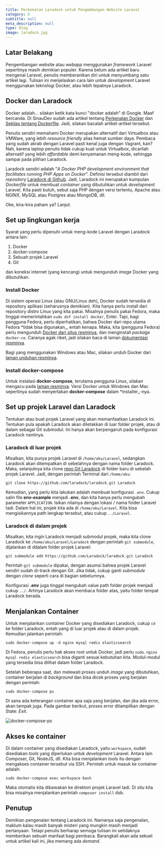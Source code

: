 ```yaml
---
title: Perkenalan Laradock untuk Pengembangan Website Laravel
category: 5
subtitle: null
meta_description: null
type: blog
image: laradock.jpg
--- 
```


## Latar Belakang

Pengembangan website atau *webapp* menggunakan *framework* Laravel sepertinya masih demikian populer. Karena belum ada artikel baru mengenai Laravel, penulis memberanikan diri untuk menyumbang satu artikel lagi. Tulisan ini menjelaskan cara lain untuk *development* Laravel menggunakan teknologi Docker, atau lebih tepatnya Laradock.

## Docker dan Laradock

Docker adalah... silakan ketik kata kunci "docker adalah" di Google. Maaf bercanda.
Di SinauDev sudah ada artikel tentang [Perkenalan Docker](/linux/perkenalan_docker/) dan [Sekilas tentang Dockerfile](/linux/sekilas-tentang-dockerfile/).
Jadi, silakan bacalah artikel-artikel tersebut.

Penulis sendiri memahami Docker merupakan alternatif dari Virtualbox atau VMWare, yang lebih *resource friendly* alias hemat sumber daya. 
Pembaca yang sudah akrab dengan Laravel pasti kenal juga dengan Vagrant, kan? 
Nah, karena laptop penulis tidak cukup kuat untuk Virtualbox, dicarilah alternatif yang lebih *affordable* demi kenyamanan meng-kode, sehingga sampai pada pilihan Laradock.

Laradock sendiri adalah "_A Docker PHP development environment that facilitates running PHP Apps on Docker_". 
Definisi tersebut diambil dari *repository* [Laradock di Github](https://github.com/laradock/laradock).
Jadi, Laradock ini merupakan kumpulan *Dockerfile* untuk membuat *container* yang dibutuhkan untuk *development* Laravel.
Kita pasti butuh, sebut saja PHP dengan versi tertentu, Apache atau NGINX, MySQL atau Postgres atau MongoDB, dll. 

Oke, kira-kira paham ya? Lanjut.

## Set up lingkungan kerja

Syarat yang perlu dipenuhi untuk meng-kode Laravel dengan Laradock antara lain:

1. Docker
2. docker-compose
3. Sebuah projek Laravel
4. Git

dan koneksi internet (yang kencang) untuk mengunduh *image* Docker yang dibutuhkan.

### Install Docker

Di sistem operasi Linux (atau GNU/Linux deh), Docker sudah tersedia di repository aplikasi (seharusnya demikian). 
Kita hanya perlu install dari repository distro Linux yang kita pakai. 
Misalnya penulis pakai Fedora, maka tinggal memerintahkan `sudo dnf install docker`, Enter. 
Tapi, bagi pengguna Fedora, perlu diperhatikan, bahwa Docker dari repo utama Fedora *tidak bisa digunakan_, entah kenapa. 
Maka, kita (pengguna Fedora) perlu mengunduh [Docker dari situs resminya](https://store.docker.com/editions/community/docker-ce-server-fedora), dan menginstall *package* `docker-ce`.
Caranya agak ribet, jadi silakan baca di laman [dokumentasi resminya](https://docs.docker.com/engine/installation/linux/docker-ce/fedora/).

Bagi yang menggunakan Windows atau Mac, silakan unduh Docker dari [laman unduhan resminya](https://www.docker.com/get-docker).

### Install docker-compose

Untuk instalasi **docker-compose**, terutama pengguna Linux, silakan mengacu pada [laman resminya](https://docs.docker.com/compose/install/#install-compose). 
Versi Docker untuk Windows dan Mac sepertinya sudah menyertakan **docker-compose** dalam *installer_-nya.

## Set up projek Laravel dan Laradock

Tentukan atau buat projek Laravel yang akan memanfaatkan Laradock ini.
Tentukan pula apakah Laradock akan diletakkan di luar folder projek, atau di dalam sebagai Git submodul.
Ini hanya akan berpengaruh pada konfigurasi Laradock nantinya.

### Laradock di luar projek

Misalkan, kita punya projek Laravel di `/home/aku/Laravel`, sedangkan Laradock akan ditempatkan di sebelahnya dengan nama folder Laradock.
Maka, selanjutnya kita clone [repo Git Laradock](https://github.com/laradock/laradock) di folder baru di sebelah projek Laravel.
Jadi, dengan perintah Terminal dari `/home/aku`:

```
git clone https://github.com/laradock/laradock.git Laradock
```

Kemudian, yang perlu kita lakukan adalah membuat konfigurasi `.env`.
Cukup salin file **env-example** menjadi **.env**, dan kita hanya perlu mengubah parameter `APPLICATION`. Isikan nilainya dengan lokasi / nama folder Laravel tadi. 
Dalam hal ini, projek kita ada di `/home/aku/Laravel`. Kita bisa mengisikannya path lengkap tersebut, atau cukup `../Laravel`.

### Laradock di dalam projek

Misalkan, kita ingin Laradock menjadi submodul projek, maka kita clone Laradock ke `/home/aku/Laravel/Laradock` dengan perintah `git submodule`, dijalankan di ddalam folder projek Laravel:
```
git submodule add https://github.com/Laradock/laradock.git Laradock
```

Perintah `git submodule` dipakai, dengan asumsi bahwa projek Laravel sendiri sudah di-track dengan Git. Jika tidak, cukup ganti *submodule* dengan *clone* seperti cara di bagian sebelumnya.

Konfigurasi **.env** juga tinggal mengubah value path folder projek menjadi cukup `../`. Artinya Laradock akan membaca folder atas, yaitu folder tempat Laradock berada.

## Menjalankan Container

Untuk menjalankan container Docker yang disediakan Laradock, cukup `cd` ke folder Laradock, entah yang di luar projek atau di dalam projek. Kemudian jalankan perintah:
```
sudo docker-compose up -d nginx mysql redis elasticsearch
```

Di Fedora, penulis perlu hak akses root untuk Docker, jadi perlu `sudo`. `nginx mysql redis elasticsearch` bisa diganti sesuai kebutuhan kita. Modul-modul yang tersedia bisa dilihat dalam folder Laradock.

Setelah beberapa saat, dan melewati proses unduh *image* yang dibutuhkan, container berjalan di *background* dan bisa dicek proses yang berjalan dengan perintah:
```
sudo docker-compose ps
```

Di sana ada keterangan container apa saja yang berjalan, dan jika ada error, akan tampak juga. Pada gambar berikut, proses error ditampilkan dengan State: *Exit*.

![docker-compose-ps](/img/2017/10/docker-compose-ps.png)

## Akses ke container

Di dalam container yang disediakan Laradock, yaitu `workspace`, sudah disediakan *tools* yang diperlukan untuk *development* Laravel. Antara lain Composer, Git, NodeJS, dll.
Kita bisa menjalankan *tools* itu dengan mengakses container tersebut via SSH.
Perintah untuk masuk ke container adalah:


```
sudo docker-compose exec workspace bash
```

Maka otomatis kita dibawakan ke direktori projek Laravel tadi. Di situ kita bisa misalnya menjalankan perintah `composer install` dsb.

## Penutup

Demikian pengenalan tentang Laradock ini. Namanya saja pengenalan, maklum kalau masih banyak misteri yang mungkin masih menjadi pertanyaan.
Tetapi penulis berharap semoga tulisan ini setidaknya memberikan sebuah manfaat bagi pembaca. Barangkali akan ada sekuel untuk artikel kali ini, jika memang ada *demand*.

